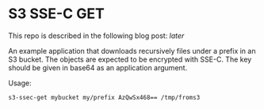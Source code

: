 S3 SSE-C GET
============
This repo is described in the following blog post: *later*

An example application that downloads recursively files under a prefix in
an S3 bucket. The objects are expected to be encrypted with SSE-C. The
key should be given in base64 as an application argument.

Usage:
```
s3-ssec-get mybucket my/prefix AzQwSx468== /tmp/froms3
```


